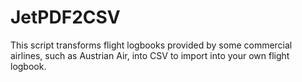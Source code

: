 # JetPDF2CSV
This script transforms flight logbooks provided by some commercial airlines, such as Austrian Air,
into CSV to import into your own flight logbook.
